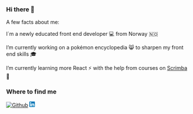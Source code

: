 ### Hi there 👋

<!--
**Kaladinge/Kaladinge** is a ✨ _special_ ✨ repository because its `README.md` (this file) appears on your GitHub profile.

Here are some ideas to get you started:

- 🔭 I’m currently working on ...
- 🌱 I’m currently learning ...
- 👯 I’m looking to collaborate on ...
- 🤔 I’m looking for help with ...
- 💬 Ask me about ...
- 📫 How to reach me: ...
- 😄 Pronouns: ...
- ⚡ Fun fact: ...
-->

A few facts about me:

I´m a newly educated front end developer 💻 from Norway 🇳🇴

I’m currently working on a pokémon encyclopedia :smile_cat: to sharpen my front end skills :mortar_board:

I’m currently learning more React :zap: with the help from courses on [Scrimba](https://scrimba.com/) :school:

### Where to find me

<p><a href="https://github.com/Kaladinge" target="_blank"><img alt="Github" src="https://img.shields.io/badge/GitHub-%2312100E.svg?&style=for-the-badge&logo=Github&logoColor=white" /></a>
<a href="www.linkedin.com/in/lars-inge-g-johnsen" target="_blank"><img alt="LinkedIn" src="/img/linkedin.png" width="15px" padding-bottom="5px"/></a></p>      
              

